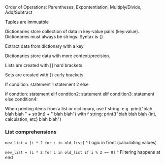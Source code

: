 Order of Operations: Parentheses, Expontentiation, Multiply/Divide, Add/Subtract

Tuples are immuatble

Dictionaries store collection of data in key-value pairs (key:value). Dictionaries must always be strings. Syntax is {}

Extract data from dictionary with a key

Dictionaries store data with more context/precision.

Lists are created with [] hard brackets

Sets are created with {} curly brackets

If condition:
    statement 1
    statement 2
else

if condtion:
    statement
elif condtion2:
    statement
elif condition3:
    statement
else condition4:

When printing items from a list or dictionary, use f string:
e.g. print("blah blah blah " + str(int) + " blah blah")
with f string: print(f"blah blah blah {int, calculation, etc} blah blah")

### List comprehensions
`new_list = [i * 2 for i in old_list]`
               ^ Logic in front (calculating values)

`new_list = [i * 2 for i in old_list if i % 2 == 0]`
                                     ^ Filtering happens at end
                                
